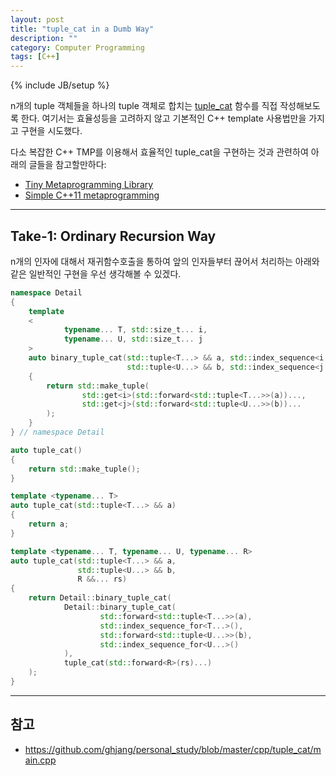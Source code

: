 ```yaml
---
layout: post
title: "tuple_cat in a Dumb Way"
description: ""
category: Computer Programming
tags: [C++]
---
```

{% include JB/setup %}

n개의 tuple 객체들을 하나의 tuple 객체로 합치는 [tuple_cat](http://en.cppreference.com/w/cpp/utility/tuple/tuple_cat) 함수를 직접 작성해보도록 한다. 여기서는 효율성등을 고려하지 않고 기본적인 C++ template 사용법만을 가지고 구현을 시도했다.

다소 복잡한 C++ TMP를 이용해서 효율적인 tuple_cat을 구현하는 것과 관련하여 아래의 글들을 참고할만하다:
+ [Tiny Metaprogramming Library](http://ericniebler.com/2014/11/13/tiny-metaprogramming-library/)
+ [Simple C++11 metaprogramming](http://pdimov.com/cpp2/simple_cxx11_metaprogramming.html)

---

## Take-1: Ordinary Recursion Way

n개의 인자에 대해서 재귀함수호출을 통하여 앞의 인자들부터 끊어서 처리하는 아래와 같은 일반적인 구현을 우선 생각해볼 수 있겠다.

```cpp
namespace Detail
{
    template
    <
            typename... T, std::size_t... i,
            typename... U, std::size_t... j
    >
    auto binary_tuple_cat(std::tuple<T...> && a, std::index_sequence<i...>,
                          std::tuple<U...> && b, std::index_sequence<j...>)
    {
        return std::make_tuple(
                std::get<i>(std::forward<std::tuple<T...>>(a))...,
                std::get<j>(std::forward<std::tuple<U...>>(b))...
        );
    }
} // namespace Detail

auto tuple_cat()
{
    return std::make_tuple();
}

template <typename... T>
auto tuple_cat(std::tuple<T...> && a)
{
    return a;
}

template <typename... T, typename... U, typename... R>
auto tuple_cat(std::tuple<T...> && a,
               std::tuple<U...> && b,
               R &&... rs)
{
    return Detail::binary_tuple_cat(
            Detail::binary_tuple_cat(
                    std::forward<std::tuple<T...>>(a),
                    std::index_sequence_for<T...>(),
                    std::forward<std::tuple<U...>>(b),
                    std::index_sequence_for<U...>()
            ),
            tuple_cat(std::forward<R>(rs)...)
    );
}
```

---

## 참고

+ <https://github.com/ghjang/personal_study/blob/master/cpp/tuple_cat/main.cpp>
